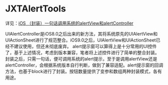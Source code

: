 # JXTAlertTools

详见：[iOS （封装）一句话调用系统的alertView和alertController](http://www.jianshu.com/p/056809125cbe)

UIAlertController是iOS8.0之后出来的新方法，其将系统原先的UIAlertView和UIActionSheet进行了规范整合。iOS9.0之后，UIAlertView和UIActionSheet已经不建议使用，但还未彻底废弃。
alert提示窗可以算得上是十分常用的UI控件了，基于上述情况，考虑到版本兼容，笔者将上述控件进行了简单的整合封装。
封装之后，只需一句话，便可调用系统的alert提示，至于是调用alertView还是alertController，会根据系统版本自行判断，做到了兼容适配。alert提示窗的回调方法，也基于block进行了封装。按钮数量提供了变参和数组两种封装模式，各有用途。

